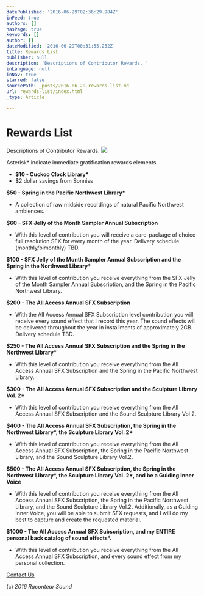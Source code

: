 ```yaml
---
datePublished: '2016-06-29T02:36:29.984Z'
inFeed: true
authors: []
hasPage: true
keywords: []
author: []
dateModified: '2016-06-29T00:31:55.252Z'
title: Rewards List
publisher: null
description: 'Descriptions of Contributor Rewards. '
inLanguage: null
inNav: true
starred: false
sourcePath: _posts/2016-06-29-rewards-list.md
url: rewards-list/index.html
_type: Article

---
```

# Rewards List

Descriptions of Contributor Rewards. ![](https://imgflo.herokuapp.com/graph/vahj1ThiexotieMo/8dde8b397b08eb15c1a46ff4ab4b27d0/croprotate.jpg?cropheight=1079&cropwidth=1807&degrees=0&input=https%3A%2F%2Fthe-grid-user-content.s3-us-west-2.amazonaws.com%2F3521d1d2-ea63-4f1f-b894-760fc43f25fc.jpg&x=0&y=0)

Asterisk\* indicate immediate gratification rewards elements.

* **$10 - Cuckoo Clock Library\***
* $2 dollar savings from Sonniss

**$50 - Spring in the Pacific Northwest Library\***

* A collection of raw midside recordings of natural Pacific Northwest ambiences.

**$60 - SFX Jelly of the Month Sampler Annual Subscription**

* With this level of contribution you will receive a care-package of choice full resolution SFX for every month of the year. Delivery schedule (monthly/bimonthly) TBD.

**$100 - SFX Jelly of the Month Sampler Annual Subscription and the Spring in the Northwest Library\***

* With this level of contribution you receive everything from the SFX Jelly of the Month Sampler Annual Subscription, and the Spring in the Pacific Northwest Library.

**$200 - The All Access Annual SFX Subscription**

* With the All Access Annual SFX Subscription level contribution you will receive every sound effect that I record this year. The sound effects will be delivered throughout the year in installments of approximately 2GB. Delivery schedule TBD.

**$250 - The All Access Annual SFX Subscription and the Spring in the Northwest Library\***

* With this level of contribution you receive everything from the All Access Annual SFX Subscription and the Spring in the Pacific Northwest Library.

**$300 - The All Access Annual SFX Subscription and the Sculpture Library Vol. 2\***

* With this level of contribution you receive everything from the All Access Annual SFX Subscription and the Sound Sculpture Library Vol 2\.

**$400 - The All Access Annual SFX Subscription, the Spring in the Northwest Library\*, the Sculpture Library Vol. 2\***

* With this level of contribution you receive everything from the All Access Annual SFX Subscription, the Spring in the Pacific Northwest Library, and the Sound Sculpture Library Vol.2\.

**$500 - The All Access Annual SFX Subscription, the Spring in the Northwest Library\*, the Sculpture Library Vol. 2\*, and be a Guiding Inner Voice**

* With this level of contribution you receive everything from the All Access Annual SFX Subscription, the Spring in the Pacific Northwest Library, and the Sound Sculpture Library Vol.2\. Additionally, as a Guiding Inner Voice, you will be able to submit SFX requests, and I will do my best to capture and create the requested material.

**$1000 - The All Access Annual SFX Subscription, and my ENTIRE personal back catalog of sound effects\*.**

* With this level of contribution you receive everything from the All Access Annual SFX Subscription, and every sound effect from my personal collection.

[Contact Us][0]

(c) _2016 Raconteur Sound_

[0]: http://raconteursound.com/contact